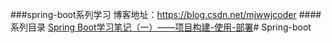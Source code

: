 ###spring-boot系列学习
博客地址：https://blog.csdn.net/mjwwjcoder
####系列目录
[Spring Boot学习笔记（一）——项目构建-使用-部署](https://blog.csdn.net/mjwwjcoder/article/details/65442735)# Spring-boot
